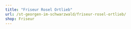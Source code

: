 ```yaml
---
title: "Friseur Rosel Ortlieb"
url: /st-georgen-im-schwarzwald/friseur-rosel-ortlieb/
shop: Friseur
---
```

